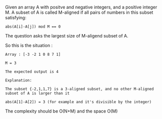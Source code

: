 Given an array A with positve and negative integers, and a positive integer M.
A subset of A is called M-aligned if all pairs of numbers in this subset satisfying:

    abs(A[i]-A[j]) mod M == 0
   
The question asks the largest size of M-aligend subset of A.

So this is the situation :

    Array : [-3 -2 1 0 8 7 1]

    M = 3

    The expected output is 4
    
    Explanation:
    
    The subset {-2,1,1,7} is a 3-aligned subset, and no other M-aligned subset of A is larger than it

    abs(A[1]-A[2]) = 3 (for example and it's divisible by the integer)

The complexity should be O(N+M) and the space O(M)

